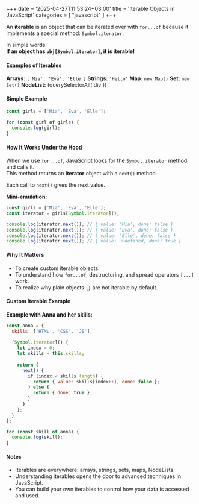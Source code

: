 +++
date = '2025-04-27T11:53:24+03:00'
title = 'Iterable Objects in JavaScript'
categories = [ "javascript" ]
+++

An **iterable** is an object that can be iterated over with `for...of` because it implements a special method: `Symbol.iterator`.

In simple words:  
**If an object has `obj[Symbol.iterator]`, it is iterable!**


#### Examples of Iterables

**Arrays:** `['Mia', 'Eva', 'Elle']`
**Strings:** `'Hello'`
**Map:** `new Map()`
**Set:** `new Set()`
**NodeList:** (querySelectorAll('div'))


#### Simple Example

```javascript
const girls = ['Mia', 'Eva', 'Elle'];

for (const girl of girls) {
  console.log(girl);
}
```

#### How It Works Under the Hood

When we use `for...of`, JavaScript looks for the `Symbol.iterator` method and calls it.  
This method returns an **iterator** object with a `next()` method.

Each call to `next()` gives the next value.


**Mini-emulation:**

```javascript
const girls = ['Mia', 'Eva', 'Elle'];
const iterator = girls[Symbol.iterator]();

console.log(iterator.next()); // { value: 'Mia', done: false }
console.log(iterator.next()); // { value: 'Eva', done: false }
console.log(iterator.next()); // { value: 'Elle', done: false }
console.log(iterator.next()); // { value: undefined, done: true }
```

#### Why It Matters

- To create custom iterable objects.
- To understand how `for...of`, destructuring, and spread operators `[...]` work.
- To realize why plain objects `{}` are not iterable by default.


#### Custom Iterable Example

**Example with Anna and her skills:**

```javascript
const anna = {
  skills: ['HTML', 'CSS', 'JS'],
  
  [Symbol.iterator]() {
    let index = 0;
    let skills = this.skills;
    
    return {
      next() {
        if (index < skills.length) {
          return { value: skills[index++], done: false };
        } else {
          return { done: true };
        }
      }
    };
  }
};

for (const skill of anna) {
  console.log(skill);
}
```


#### Notes

- Iterables are everywhere: arrays, strings, sets, maps, NodeLists.
- Understanding iterables opens the door to advanced techniques in JavaScript.
- You can build your own iterables to control how your data is accessed and used.